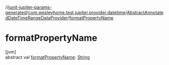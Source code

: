 //[junit-jupiter-params-generated](../../../index.md)/[com.wesleyhome.test.jupiter.provider.datetime](../index.md)/[AbstractAnnotatedDateTimeRangeDataProvider](index.md)/[formatPropertyName](format-property-name.md)

# formatPropertyName

[jvm]\
abstract val [formatPropertyName](format-property-name.md): [String](https://kotlinlang.org/api/latest/jvm/stdlib/kotlin/-string/index.html)
